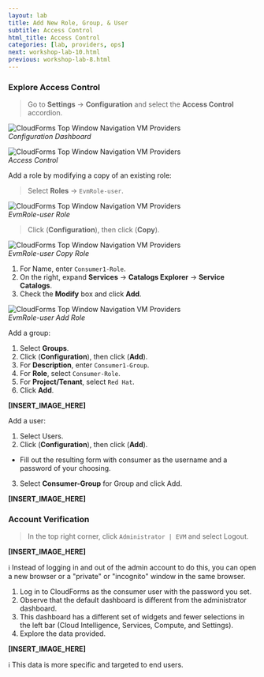```yaml
---
layout: lab
title: Add New Role, Group, & User
subtitle: Access Control
html_title: Access Control
categories: [lab, providers, ops]
next: workshop-lab-10.html
previous: workshop-lab-8.html
---
```


### Explore Access Control

> Go to **Settings** → **Configuration** and select the **Access Control** accordion.

<img alt="CloudForms Top Window Navigation VM Providers" src="{{ site.baseurl }}/www-default/screenshots/cfme-dashboard-settings-configuration-1.png"/><br/>
*Configuration Dashboard*

<img alt="CloudForms Top Window Navigation VM Providers" src="{{ site.baseurl }}/www-default/screenshots/cfme-dashboard-settings-configuration-2.png"/><br/>
*Access Control*

Add a role by modifying a copy of an existing role:

> Select **Roles** → `EvmRole-user`.

<img alt="CloudForms Top Window Navigation VM Providers" src="{{ site.baseurl }}/www-default/screenshots/cfme-evmrole-role.png"/><br/>
*EvmRole-user Role*

> Click <i class="fa fa-cog fa-lg" aria-hidden="true"></i> (**Configuration**), then click <i class="fa fa-files-o fa-lg" aria-hidden="true"></i> (**Copy**).

<img alt="CloudForms Top Window Navigation VM Providers" src="{{ site.baseurl }}/www-default/screenshots/cfme-evmrole-role-copy.png"/><br/>
*EvmRole-user Copy Role*

1. For Name, enter `Consumer1-Role`.
2. On the right, expand **Services** → **Catalogs Explorer** → **Service Catalogs**.
3. Check the **Modify** box and click **Add**.

<img alt="CloudForms Top Window Navigation VM Providers" src="{{ site.baseurl }}/www-default/screenshots/cfme-evmrole-user-role-add.png"/><br/>
*EvmRole-user Add Role*

Add a group:

1. Select **Groups**.
2. Click <i class="fa fa-cog fa-lg" aria-hidden="true"></i> (**Configuration**), then click <i class="fa fa-plus-circle fa-lg" aria-hidden="true"></i> (**Add**).
3. For **Description**, enter `Consumer1-Group`.
4. For **Role**, select `Consumer-Role`.
5. For **Project/Tenant**, select `Red Hat`.
6. Click **Add**.

**[INSERT_IMAGE_HERE]**

Add a user:

1. Select Users.
2. Click <i class="fa fa-cog fa-lg" aria-hidden="true"></i> (**Configuration**), then click <i class="fa fa-plus-circle fa-lg" aria-hidden="true"></i> (**Add**).
  * Fill out the resulting form with consumer as the username and a password of your choosing.
3. Select **Consumer-Group** for Group and click Add.

**[INSERT_IMAGE_HERE]**

### Account Verification
> In the top right corner, click `Administrator | EVM` and select Logout.

**[INSERT_IMAGE_HERE]**

:information_source: Instead of logging in and out of the admin account to do this, you can open a new browser or a "private" or "incognito" window in the same browser.

1. Log in to CloudForms as the consumer user with the password you set.
2. Observe that the default dashboard is different from the administrator dashboard.
3. This dashboard has a different set of widgets and fewer selections in the left bar (Cloud Intelligence, Services, Compute, and Settings).
4. Explore the data provided.

**[INSERT_IMAGE_HERE]**

:information_source: This data is more specific and targeted to end users.
